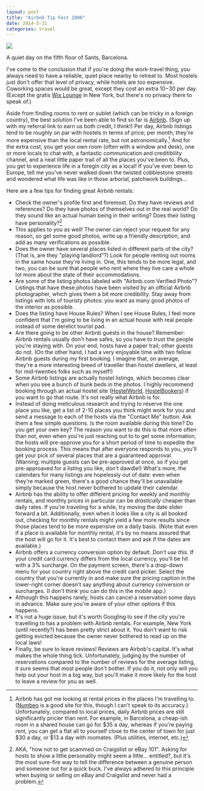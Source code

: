 ```yaml
---
layout: post
title: "Airbnb Tip Fest 2000"
date: 2014-5-31
categories: travel
---
```


<div class="caption">
<img src="https://static1.squarespace.com/static/51b3f330e4b062dc340fa8fd/t/538a7186e4b0cfc7f0c5a808/1401581964937/?format=1000w" />
<p>A quiet day on the fifth floor of Sants, Barcelona.</p>
</div>

I've come to the conclusion that if you're doing the work-travel thing, you always need to have a reliable, quiet place nearby to retreat to. Most hostels just don't offer that level of privacy, while hotels are too expensive. Coworking spaces would be great, except they cost an extra $10-$30 per day. (Except the gratis [Wix Lounge](http://www.wixlounge.com/) in New York, but there's no privacy there to speak of.)

Aside from finding rooms to rent or sublet (which can be tricky in a foreign country), the best solution I've been able to find so far is [Airbnb](http://www.airbnb.com/c/ababoulevitch). (Sign up with my referral link to earn us both credit, I think!) Per day, Airbnb listings tend to be roughly on par with hostels in terms of price; per month, they're more expensive than the local rental rate, but not astronomically.[^1] And for the extra cost, you get your own room (often with a window and desk), one or more locals to chat with, a fantastic communication and creditibility channel, and a neat little paper trail of all the places you've been to. Plus, you get to experience life in a foregin city as a local! If you've ever been to Europe, tell me you've never walked down the twisted cobblestone streets and wondered what life was like in those arborial, patchwork buildings...

<!--more-->

Here are a few tips for finding great Airbnb rentals:

* Check the owner's profile first and foremost. Do they have reviews and references? Do they have photos of themselves out in the real world? Do they sound like an actual human being in their writing? Does their listing have personality?[^2]
* This applies to you as well! The owner can reject your request for any reason, so get some good photos, write up a friendly description, and add as many verifications as possible.
* Does the owner have several places listed in different parts of the city? (That is, are they "playing landlord"?) Look for people renting out rooms in the same house they're living in. One, this tends to be more legal, and two, you can be sure that people who rent where they live care a whole lot more about the state of their accommodations.
* Are some of the listing photos labeled with "Airbnb.com Verified Photo"? Listings that have these photos have been visited by an official Airbnb photographer, which gives them a bit more credibility. Stay away from listings with lots of touristy photos: you want as many good photos of the interior as possible.
* Does the listing have House Rules? When I see House Rules, I feel more confident that I'm going to be living in an actual house with real people instead of some derelict tourist pad.
* Are there going to be other Airbnb guests in the house? Remember: Airbnb rentals usually don't have safes, so you have to trust the people you're staying with. On your end, hosts have a paper trail; other guests do not. (On the other hand, I had a very enjoyable time with two fellow Airbnb guests during my first booking. I imagine that, on average, they're a more interesting breed of traveller than hostel dwellers, at least for mid-twenties folks such as myself!)
* Some Airbnb listings are actually hostel listings, which becomes clear when you see a bunch of bunk beds in the photos. I highly recommend booking through an actual hostel site ([HostelWorld](http://www.hostelworld.com/), [HostelBookers](http://www.hostelbookers.com/)) if you want to go that route. It's not really what Airbnb is for.
* Instead of doing meticulous research and trying to reserve the one place you like, get a list of 2-10 places you think might work for you and send a message to each of the hosts via the "Contact Me" button. Ask them a few simple questions. Is the room available during this time? Do you get your own key? The reason you want to do this is that more often than not, even when you're just reaching out to to get some information, the hosts will pre-approve you for a short period of time to expedite the booking process. This means that after everyone responds to you, you'll get your pick of several places that are a guaranteed approval. (Warning: multiple guests can be pre-approved at once, so if you get pre-approaved for a listing you like, don't dawdle!) What's more, the calendars for many listings are hopelessly out of date: even when they're marked green, there's a good chance they'll be unavailable simply because the host never bothered to update their calendar.
* Airbnb has the ability to offer different pricing for weekly and monthly rentals, and monthly prices in particular can be *drastically* cheaper than daily rates. If you're traveling for a while, try moving the date slider forward a bit. Additionally, even when it looks like a city is all booked out, checking for monthly rentals might yield a few more results since those places tend to be more expensive on a daily basis. (Note that even if a place is available for monthly rental, it's by no means assured that the host will go for it. It's best to contact them and ask if the dates are available.)
* Airbnb offers a currency conversion option by default. *Don't use this*. If your credit card currency differs from the local currency, you'll be hit with a 3% surcharge. On the payment screen, there's a drop-down menu for your country right above the credit card picker. Select the country that you're currently in and make sure the pricing caption in the lower-right corner doesn't say anything about currency conversion or surcharges. (I don't think you can do this in the mobile app.)
* Although this happens rarely, hosts can cancel a reservation some days in advance. Make sure you're aware of your other options if this happens.
* It's not a huge issue, but it's worth Googling to see if the city you're travelling to has a problem with Airbnb rentals. For example, New York (until recently?) has been pretty strict about it. You don't want to risk getting evicted because the owner never bothered to read up on the local laws!
* Finally, be sure to leave reviews! Reviews are Airbnb's capital. It's what makes the whole thing tick. Unfortunately, judging by the number of reservations compared to the number of reviews for the average listing, it sure seems that most people don't bother. If you do it, not only will you help out your host in a big way, but you'll make it more likely for the host to leave a review for you as well.

[^1]: Airbnb has got me looking at rental prices in the places I'm travelling to. ([Numbeo](http://www.numbeo.com/cost-of-living/) is a good site for this, though I can't speak to its accuracy.) Unfortunately, compared to local prices, daily Airbnb prices are still significantly pricier than rent. For example, in Barcelona, a cheap-ish room in a shared house can go for $35 a day, whereas if you're paying rent, you can get a flat all to yourself close to the center of town for just $30 a day, or $13 a day with roomates. (Plus utilities, internet, etc.)
[^2]: AKA, "how not to get scammed on Craigslist or eBay 101". Asking for hosts to show a little personality might seem a little... entitled?, but it's the most sure-fire way to tell the difference between a genuine person and someone out for a quick buck. I've always adhered to this principle when buying or selling on eBay and Craigslist and never had a problem.